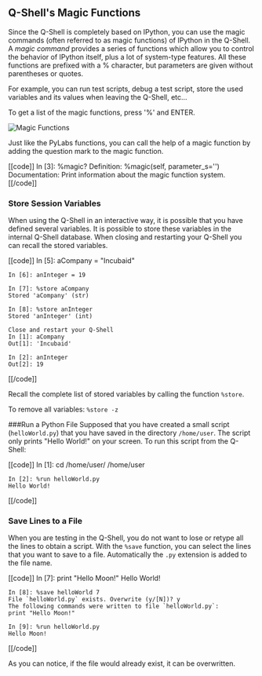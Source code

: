 [imgQshell6]: images/images50/qshell/Q-Shell_06.png


## Q-Shell's Magic Functions

Since the Q-Shell is completely based on IPython, you can use the magic commands (often referred to as magic functions) of IPython in the Q-Shell. A _magic command_ provides a series of functions which allow you to control the behavior of IPython itself, plus a lot of system-type features. All these functions are prefixed with a % character, but parameters are given without parentheses or quotes.

For example, you can run test scripts, debug a test script, store the used variables and its values when leaving the Q-Shell, etc...

To get a list of the magic functions, press '%' and ENTER.

![Magic Functions][imgQshell6]

Just like the PyLabs functions, you can call the help of a magic function by adding the question mark to the magic function.

[[code]]
    In [3]: %magic?
    Definition: %magic(self, parameter_s='')
    Documentation:
        Print information about the magic function system.
[[/code]]
        

### Store Session Variables
When using the Q-Shell in an interactive way, it is possible that you have defined several variables. It is possible to store these variables in the internal Q-Shell database. When closing and restarting your Q-Shell you can recall the stored variables.

[[code]]
    In [5]: aCompany = "Incubaid"
    
    In [6]: anInteger = 19
    
    In [7]: %store aCompany
    Stored 'aCompany' (str)
    
    In [8]: %store anInteger
    Stored 'anInteger' (int)
    
    Close and restart your Q-Shell
    In [1]: aCompany
    Out[1]: 'Incubaid'
    
    In [2]: anInteger
    Out[2]: 19
[[/code]]

Recall the complete list of stored variables by calling the function `%store`.

To remove all variables: `%store -z`


###Run a Python File
Supposed that you have created a small script (`helloWorld.py`) that you have saved in the directory `/home/user`. The script only prints "Hello World!" on your screen. To run this script from the Q-Shell:

[[code]]
    In [1]: cd /home/user/
    /home/user
    
    In [2]: %run helloWorld.py
    Hello World!
[[/code]]

### Save Lines to a File
When you are testing in the Q-Shell, you do not want to lose or retype all the lines to obtain a script. With the `%save` function, you can select the lines that you want to save to a file. Automatically the `.py` extension is added to the file name.

[[code]]
    In [7]: print "Hello Moon!"
    Hello World!
    
    In [8]: %save helloWorld 7
    File `helloWorld.py` exists. Overwrite (y/[N])? y
    The following commands were written to file `helloWorld.py`:
    print "Hello Moon!"
    
    In [9]: %run helloWorld.py
    Hello Moon!
[[/code]]

As you can notice, if the file would already exist, it can be overwritten.
